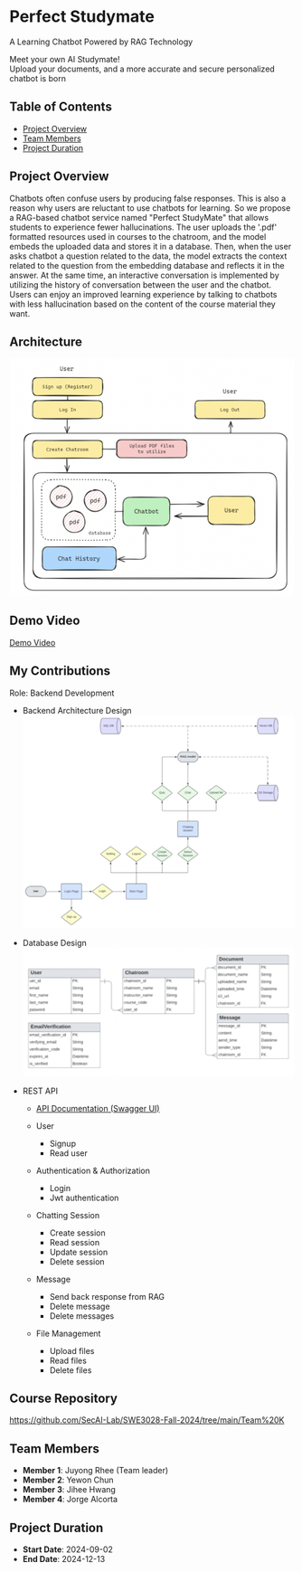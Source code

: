 # Perfect Studymate

A Learning Chatbot Powered by RAG Technology

Meet your own AI Studymate! <br>
Upload your documents, and a more accurate and secure personalized chatbot is born

## Table of Contents
- [Project Overview](#project-overview)
- [Team Members](#team-members)
- [Project Duration](#project-duration)

## Project Overview
Chatbots often confuse users by producing false responses. This
 is also a reason why users are reluctant to use chatbots for learning. So we propose
 a RAG-based chatbot service named "Perfect StudyMate" that allows students to experience
 fewer hallucinations. The user uploads the '.pdf' formatted resources used in courses to the
 chatroom, and the model embeds the uploaded data and stores it in a database. Then, when
 the user asks chatbot a question related to the data, the model extracts the context related
 to the question from the embedding database and reflects it in the answer. At the same time,
 an interactive conversation is implemented by utilizing the history of conversation between
 the user and the chatbot. Users can enjoy an improved learning experience by talking to
 chatbots with less hallucination based on the content of the course material they want.

## Architecture
![](/assets/service_flow.png)

## Demo Video
[Demo Video](https://drive.google.com/file/d/1mpum80qOI3IvpLGFNY9DpOXoRZSUhwhP/view?usp=drive_link)

## My Contributions
Role: Backend Development
* Backend Architecture Design
    ![](/assets/backend_architecture.png)
* Database Design
    ![](/assets/database_design.png)

* REST API
    * [API Documentation (Swagger UI)](https://wndyd0131.github.io/perfectstdm_api_doc/)
    * User
        * Signup
        * Read user
        
    * Authentication & Authorization
        * Login
        * Jwt authentication

    * Chatting Session
        * Create session
        * Read session
        * Update session
        * Delete session

    * Message
        * Send back response from RAG
        * Delete message
        * Delete messages

    * File Management
        * Upload files
        * Read files
        * Delete files

## Course Repository
https://github.com/SecAI-Lab/SWE3028-Fall-2024/tree/main/Team%20K

## Team Members
- **Member 1**: Juyong Rhee (Team leader)
- **Member 2**: Yewon Chun
- **Member 3**: Jihee Hwang
- **Member 4**: Jorge Alcorta

## Project Duration
- **Start Date**: 2024-09-02
- **End Date**: 2024-12-13